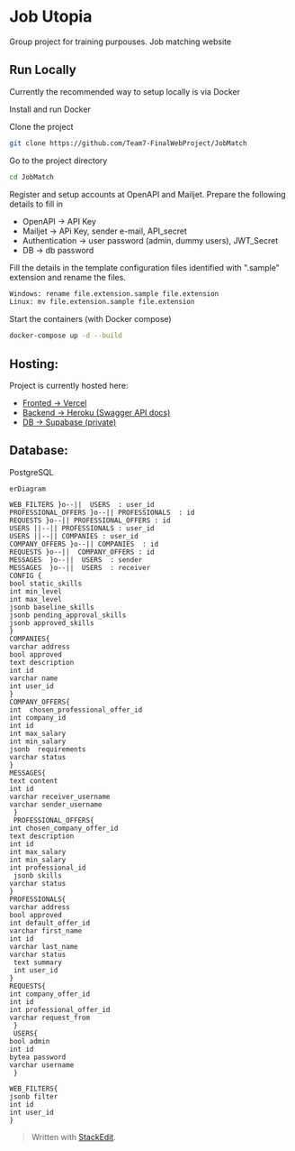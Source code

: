# Job Utopia

Group project for training purpouses.
Job matching website

## Run Locally

Currently the recommended way to setup locally is via Docker

Install and run Docker

Clone the project

```bash
git clone https://github.com/Team7-FinalWebProject/JobMatch
```
Go to the project directory
```bash
cd JobMatch
```

Register and setup accounts at OpenAPI and Mailjet.
Prepare the following details to fill in

 - OpenAPI -> API Key
 - Mailjet -> APi Key, sender e-mail, API_secret
 - Authentication -> user password (admin, dummy users), JWT_Secret
 - DB -> db password

Fill the details in the template configuration files identified with ".sample" extension and rename the files.
```bash
Windows: rename file.extension.sample file.extension
Linux: mv file.extension.sample file.extension
```
Start the containers (with Docker compose)
```bash
docker-compose up -d --build
```

## Hosting:

Project is currently hosted here:
 - [Fronted -> Vercel](https://jobutopia.vercel.app/)
 - [Backend -> Heroku (Swagger API docs)](https://jobutopia-82f9ec412313.herokuapp.com/docs)
 - [DB -> Supabase (private)](https://supabase.com/)


## Database:
PostgreSQL

```mermaid
erDiagram

WEB_FILTERS }o--||  USERS  : user_id
PROFESSIONAL_OFFERS }o--|| PROFESSIONALS  : id
REQUESTS }o--|| PROFESSIONAL_OFFERS : id
USERS ||--|| PROFESSIONALS : user_id
USERS ||--|| COMPANIES : user_id
COMPANY_OFFERS }o--|| COMPANIES  : id
REQUESTS }o--||  COMPANY_OFFERS : id
MESSAGES  }o--||  USERS  : sender
MESSAGES  }o--||  USERS  : receiver
CONFIG {
bool static_skills
int min_level
int max_level
jsonb baseline_skills
jsonb pending_approval_skills
jsonb approved_skills
}
COMPANIES{
varchar address
bool approved
text description
int id
varchar name
int user_id
}
COMPANY_OFFERS{
int  chosen_professional_offer_id
int company_id
int id
int max_salary
int min_salary
jsonb  requirements
varchar status
}
MESSAGES{
text content
int id
varchar receiver_username
varchar sender_username
 }
 PROFESSIONAL_OFFERS{
int chosen_company_offer_id
text description
int id
int max_salary
int min_salary
int professional_id
 jsonb skills
varchar status
}
PROFESSIONALS{
varchar address
bool approved
int default_offer_id
varchar first_name
int id
varchar last_name
varchar status
 text summary
 int user_id
}
REQUESTS{
int company_offer_id
int id
int professional_offer_id
varchar request_from
 }
 USERS{
bool admin
int id
bytea password
varchar username
 }
 
WEB_FILTERS{
jsonb filter
int id
int user_id
}
```


> Written with [StackEdit](https://stackedit.io/).
